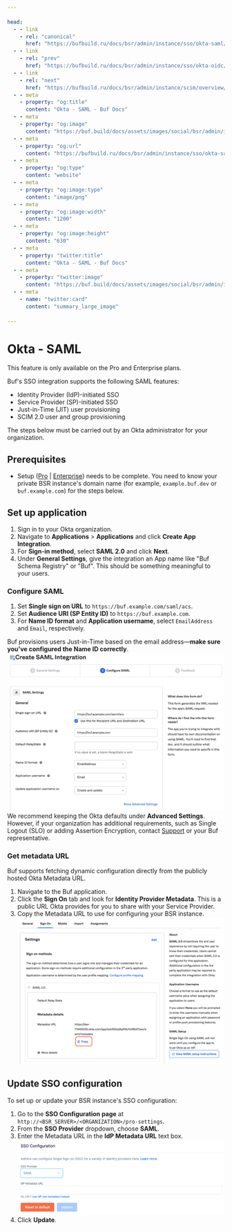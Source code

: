 ```yaml
---

head:
  - - link
    - rel: "canonical"
      href: "https://bufbuild.ru/docs/bsr/admin/instance/sso/okta-saml/"
  - - link
    - rel: "prev"
      href: "https://bufbuild.ru/docs/bsr/admin/instance/sso/okta-oidc/"
  - - link
    - rel: "next"
      href: "https://bufbuild.ru/docs/bsr/admin/instance/scim/overview/"
  - - meta
    - property: "og:title"
      content: "Okta - SAML - Buf Docs"
  - - meta
    - property: "og:image"
      content: "https://buf.build/docs/assets/images/social/bsr/admin/instance/sso/okta-saml.png"
  - - meta
    - property: "og:url"
      content: "https://bufbuild.ru/docs/bsr/admin/instance/sso/okta-saml/"
  - - meta
    - property: "og:type"
      content: "website"
  - - meta
    - property: "og:image:type"
      content: "image/png"
  - - meta
    - property: "og:image:width"
      content: "1200"
  - - meta
    - property: "og:image:height"
      content: "630"
  - - meta
    - property: "twitter:title"
      content: "Okta - SAML - Buf Docs"
  - - meta
    - property: "twitter:image"
      content: "https://buf.build/docs/assets/images/social/bsr/admin/instance/sso/okta-saml.png"
  - - meta
    - name: "twitter:card"
      content: "summary_large_image"

---
```


# Okta - SAML

This feature is only available on the Pro and Enterprise plans.

Buf's SSO integration supports the following SAML features:

- Identity Provider (IdP)-initiated SSO
- Service Provider (SP)-initiated SSO
- Just-in-Time (JIT) user provisioning
- SCIM 2.0 user and group provisioning

The steps below must be carried out by an Okta administrator for your organization.

## Prerequisites

- Setup ([Pro](../../setup-pro/) | [Enterprise](../../setup-enterprise/)) needs to be complete. You need to know your private BSR instance's domain name (for example, `example.buf.dev` or `buf.example.com`) for the steps below.

## Set up application

1.  Sign in to your Okta organization.
2.  Navigate to **Applications** > **Applications** and click **Create App Integration**.
3.  For **Sign-in method**, select **SAML 2.0** and click **Next**.
4.  Under **General Settings**, give the integration an App name like "Buf Schema Registry" or "Buf". This should be something meaningful to your users.

### Configure SAML

1.  Set **Single sign on URL** to `https://buf.example.com/saml/acs`.
2.  Set **Audience URI (SP Entity ID)** to `https://buf.example.com`.
3.  For **Name ID format** and **Application username**, select `EmailAddress` and `Email`, respectively.

Buf provisions users Just-in-Time based on the email address—**make sure you've configured the Name ID correctly**.![ Okta SAML configuration](../../../../../images/bsr/sso/okta-saml.png)We recommend keeping the Okta defaults under **Advanced Settings**. However, if your organization has additional requirements, such as Single Logout (SLO) or adding Assertion Encryption, contact [Support](https://support.buf.build) or your Buf representative.

### Get metadata URL

Buf supports fetching dynamic configuration directly from the publicly hosted Okta Metadata URL.

1.  Navigate to the Buf application.
2.  Click the **Sign On** tab and look for **Identity Provider Metadata**. This is a public URL Okta provides for you to share with your Service Provider.
3.  Copy the Metadata URL to use for configuring your BSR instance.![ Okta SAML configuration](../../../../../images/bsr/sso/okta-saml-2.png)

## Update SSO configuration

To set up or update your BSR instance's SSO configuration:

1.  Go to the **SSO Configuration page** at `http://<BSR_SERVER>/<ORGANIZATION>/pro-settings`.
2.  From the **SSO Provider** dropdown, choose **SAML**.
3.  Enter the Metadata URL in the **IdP Metadata URL** text box.![IdP metadata text entry box](../../../../../images/bsr/sso/okta-saml-metadata.png)
4.  Click **Update**.
